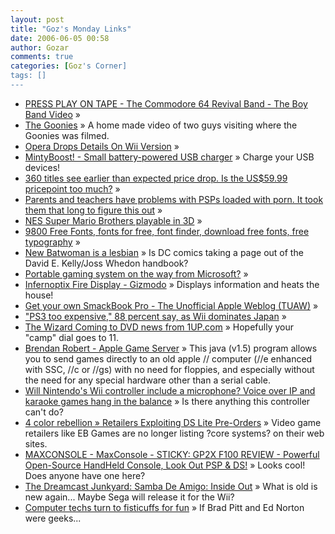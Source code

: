 ```yaml
---
layout: post
title: "Goz's Monday Links"
date: 2006-06-05 00:58
author: Gozar
comments: true
categories: [Goz's Corner]
tags: []
---
```

<ul>
<li><a href="http://www.pressplayontape.com/default.asp?pid=boyband" title="PRESS PLAY ON TAPE - The Commodore 64 Revival Band - The Boy Band Video">PRESS PLAY ON TAPE - The Commodore 64 Revival Band - The Boy Band Video</a> &raquo; </li>
<li><a href="http://www.thegoonies.org/watch.htm" title="The Goonies">The Goonies</a> &raquo; A home made video of two guys visiting where the Goonies was filmed.</li>
<li><a href="http://www.kotaku.com/gaming/nintendo/opera-drops-details-on-wii-version-178216.php" title="Opera Drops Details On Wii Version">Opera Drops Details On Wii Version</a> &raquo; </li>
<li><a href="http://www.instructables.com/ex/i/1686FF3E41011029AC23001143E7E506/" title="MintyBoost! - Small battery-powered USB charger">MintyBoost! - Small battery-powered USB charger</a> &raquo; Charge your USB devices!</li>
<li><a href="http://arstechnica.com/journals/thumbs.ars/2006/6/1/4174" title="360 titles see earlier than expected price drop. Is the US$59.99 pricepoint too much?">360 titles see earlier than expected price drop. Is the US$59.99 pricepoint too much?</a> &raquo; </li>
<li><a href="http://arstechnica.com/journals/thumbs.ars/2006/6/1/4177" title="Parents and teachers have problems with PSPs loaded with porn. It took them that long to figure this out">Parents and teachers have problems with PSPs loaded with porn. It took them that long to figure this out</a> &raquo; </li>
<li><a href="http://miamibeachpersonaltrainer.com/destructoidmirror/nes-super-mario-brothers-playable-in-3d.htm" title="NES Super Mario Brothers playable in 3D">NES Super Mario Brothers playable in 3D</a> &raquo; </li>
<li><a href="http://www.creamundo.com/index.php?lang=en" title="9800 Free Fonts, fonts for free, font finder, download free fonts, free typography">9800 Free Fonts, fonts for free, font finder, download free fonts, free typography</a> &raquo; </li>
<li><a href="http://www.cnn.com/2006/SHOWBIZ/books/06/01/batwoman.uncloseted.ap/index.html?section=cnn_topstories" title="New Batwoman is a lesbian">New Batwoman is a lesbian</a> &raquo; Is DC comics taking a page out of the David E. Kelly/Joss Whedon handbook?</li>
<li><a href="http://arstechnica.com/news.ars/post/20060531-6951.html" title="Portable gaming system on the way from Microsoft?">Portable gaming system on the way from Microsoft?</a> &raquo; </li>
<li><a href="http://www.gizmodo.com/gadgets/gadgets/infernoptix-fire-display-176886.php" title="Infernoptix Fire Display - Gizmodo">Infernoptix Fire Display - Gizmodo</a> &raquo; Displays information and heats the house!</li>
<li><a href="http://www.tuaw.com/2006/05/25/get-your-own-smackbook-pro/" title="Get your own SmackBook Pro - The Unofficial Apple Weblog (TUAW)">Get your own SmackBook Pro - The Unofficial Apple Weblog (TUAW)</a> &raquo; </li>
<li><a href="http://arstechnica.com/news.ars/post/20060530-6939.html" title="&quot;PS3 too expensive,&quot; 88 percent say, as Wii dominates Japan">&quot;PS3 too expensive,&quot; 88 percent say, as Wii dominates Japan</a> &raquo; </li>
<li><a href="http://www.1up.com/do/newsStory?cId=3150998" title="The Wizard Coming to DVD news from 1UP.com">The Wizard Coming to DVD news from 1UP.com</a> &raquo; Hopefully your &quot;camp&quot; dial goes to 11.</li>
<li><a href="http://brendan.robert.googlepages.com/applegameserver" title="Brendan Robert - Apple Game Server">Brendan Robert - Apple Game Server</a> &raquo; This java (v1.5) program allows you to send games directly to an old apple // computer (//e enhanced with SSC, //c or //gs) with no need for floppies, and especially without the need for any special hardware other than a serial cable.</li>
<li><a href="http://arstechnica.com/journals/thumbs.ars/2006/5/26/4122" title="Will Nintendo's Wii controller include a microphone? Voice over IP and karaoke games hang in the balance">Will Nintendo's Wii controller include a microphone? Voice over IP and karaoke games hang in the balance</a> &raquo; Is there anything this controller can't do?</li>
<li><a href="http://www.4colorrebellion.com/archives/2006/05/25/retailers-exploiting-ds-lite-pre-orders/" title="4 color rebellion &raquo; Retailers Exploiting DS Lite Pre-Orders">4 color rebellion &raquo; Retailers Exploiting DS Lite Pre-Orders</a> &raquo; Video game retailers like EB Games are no longer listing ?core systems? on their web sites.</li>
<li><a href="http://www.maxconsole.net/?mode=news&amp;newsid=7486" title="MAXCONSOLE - MaxConsole - STICKY: GP2X F100 REVIEW - Powerful Open-Source HandHeld Console, Look Out PSP &amp; DS!">MAXCONSOLE - MaxConsole - STICKY: GP2X F100 REVIEW - Powerful Open-Source HandHeld Console, Look Out PSP &amp; DS!</a> &raquo; Looks cool! Does anyone have one here?</li>
<li><a href="http://the-dreamcast-junkyard.blogspot.com/2006/05/samba-de-amigo-inside-out.html" title="The Dreamcast Junkyard: Samba De Amigo: Inside Out">The Dreamcast Junkyard: Samba De Amigo: Inside Out</a> &raquo; What is old is new again... Maybe Sega will release it for the Wii?</li>
<li><a href="http://www.cnn.com/2006/US/05/29/fight.club.ap/index.html?section=cnn_topstories" title="Computer techs turn to fisticuffs for fun">Computer techs turn to fisticuffs for fun</a> &raquo; If Brad Pitt and Ed Norton were geeks...</li>
</ul>

